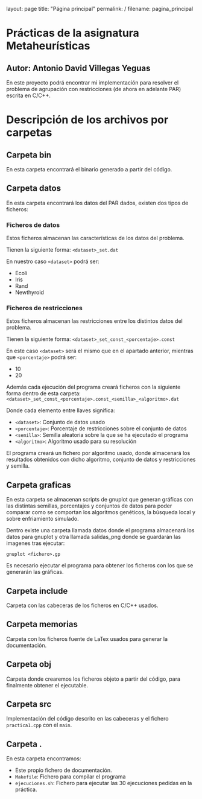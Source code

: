layout: page
title: "Página principal"
permalink: /
filename: pagina_principal

# Prácticas de la asignatura Metaheurísticas

## Autor: Antonio David Villegas Yeguas

En este proyecto podrá encontrar mi implementación para resolver el problema de agrupación con restricciones (de ahora en adelante PAR) escrita en C/C++.


# Descripción de los archivos por carpetas

## Carpeta bin

En esta carpeta encontrará el binario generado a partir del código.

## Carpeta datos

En esta carpeta encontrará los datos del PAR dados, existen dos tipos de ficheros:

### Ficheros de datos

Estos ficheros almacenan las características de los datos del problema.

Tienen la siguiente forma: `<dataset>_set.dat`

En nuestro caso `<dataset>` podrá ser:

- Ecoli
- Iris
- Rand
- Newthyroid

### Ficheros de restricciones

Estos ficheros almacenan las restricciones entre los distintos datos del problema.

Tienen la siguiente forma: `<dataset>_set_const_<porcentaje>.const`

En este caso `<dataset>` será el mismo que en el apartado anterior, mientras que `<porcentaje>` podrá ser:

- 10
- 20


Además cada ejecución del programa creará ficheros con la siguiente forma dentro de esta carpeta: `<dataset>_set_const_<porcentaje>.const_<semilla>_<algoritmo>.dat`

Donde cada elemento entre llaves significa:

- `<dataset>`: Conjunto de datos usado
- `<porcentaje>`: Porcentaje de restricciones sobre el conjunto de datos
- `<semilla>`: Semilla aleatoria sobre la que se ha ejecutado el programa
- `<algoritmo>`: Algoritmo usado para su resolución


El programa creará un fichero por algoritmo usado, donde almacenará los resultados obtenidos con dicho algoritmo, conjunto de datos y restricciones y semilla.


## Carpeta graficas

En esta carpeta se almacenan scripts de gnuplot que generan gráficas con las distintas semillas, porcentajes y conjuntos de datos para poder comparar como se comportan los algoritmos genéticos, la búsqueda local y sobre enfriamiento simulado.

Dentro existe una carpeta llamada datos donde el programa almacenará los datos para gnuplot y otra llamada salidas_png donde se guardarán las imagenes tras ejecutar:

```
gnuplot <fichero>.gp
```

Es necesario ejecutar el programa para obtener los ficheros con los que se generarán las gráficas.

## Carpeta include

Carpeta con las cabeceras de los ficheros en C/C++ usados.

## Carpeta memorias

Carpeta con los ficheros fuente de LaTex usados para generar la documentación.

## Carpeta obj

Carpeta donde crearemos los ficheros objeto a partir del código, para finalmente obtener el ejecutable.

## Carpeta src

Implementación del código descrito en las cabeceras y el fichero `practica1.cpp` con el `main`.

## Carpeta .

En esta carpeta encontramos:

- Este propio fichero de documentación.
- `Makefile`: Fichero para compilar el programa
- `ejecuciones.sh`: Fichero para ejecutar las 30 ejecuciones pedidas en la práctica.
